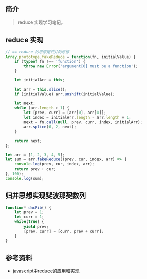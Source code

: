 ## 简介

> reduce 实现学习笔记。

## reduce 实现

```js
// == reduce 的思想是归并的思想
Array.prototype.fakeReduce = function(fn, initialValue) {
    if (typeof fn !== 'function') { 
        throw new Error('argument[0] must be a function');
    }

    let initialArr = this;

    let arr = this.slice();
    if (initialValue) arr.unshift(initialValue);

    let next;
    while (arr.length > 1) {
        let [prev, curr] = [arr[0], arr[1]];
        let index = initialArr.length - arr.length + 1;
        next = fn.call(null, prev, curr, index, initialArr);
        arr.splice(0, 2, next);
    }

    return next;
};

let arr = [1, 2, 3, 4, 5];
let sum = arr.fakeReduce((prev, cur, index, arr) => {
    console.log(prev, cur, index, arr);
    return prev + cur;
}, 100);
console.log(sum);
```

## 归并思想实现斐波那契数列

```js
function* dncFib() {
    let prev = 1;
    let curr = 1;
    while(true) {
        yield prev;
        [prev, curr] = [curr, prev + curr];
    }
}
```

## 参考资料

- [javascript中reduce的应用和实现](https://segmentfault.com/a/1190000021242814)
